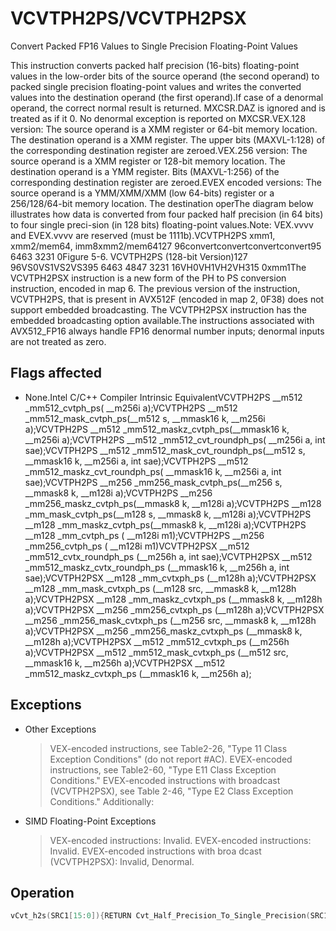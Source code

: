 # VCVTPH2PS/VCVTPH2PSX

Convert Packed FP16 Values to Single Precision Floating-Point Values

This instruction converts packed half precision (16-bits) floating-point values in the low-order bits of the source operand (the second operand) to packed single precision floating-point values and writes the converted values into the destination operand (the first operand).If case of a denormal operand, the correct normal result is returned.
MXCSR.DAZ is ignored and is treated as if it 0.
No denormal exception is reported on MXCSR.VEX.128 version: The source operand is a XMM register or 64-bit memory location.
The destination operand is a XMM register.
The upper bits (MAXVL-1:128) of the corresponding destination register are zeroed.VEX.256 version: The source operand is a XMM register or 128-bit memory location.
The destination operand is a YMM register.
Bits (MAXVL-1:256) of the corresponding destination register are zeroed.EVEX encoded versions: The source operand is a YMM/XMM/XMM (low 64-bits) register or a 256/128/64-bit memory location.
The destination operThe diagram below illustrates how data is converted from four packed half precision (in 64 bits) to four single preci-sion (in 128 bits) floating-point values.Note: VEX.vvvv and EVEX.vvvv are reserved (must be 1111b).VCVTPH2PS xmm1, xmm2/mem64,  imm8xmm2/mem64127                              96convertconvertconvertconvert95                                6463                                3231                                  0Figure 5-6.
 VCVTPH2PS (128-bit Version)127                              96VS0VS1VS2VS395                                6463           4847           3231           16VH0VH1VH2VH315             0xmm1The VCVTPH2PSX instruction is a new form of the PH to PS conversion instruction, encoded in map 6.
The previous version of the instruction, VCVTPH2PS, that is present in AVX512F (encoded in map 2, 0F38) does not support embedded broadcasting.
The VCVTPH2PSX instruction has the embedded broadcasting option available.The instructions associated with AVX512_FP16 always handle FP16 denormal number inputs; denormal inputs are not treated as zero.

## Flags affected

- None.Intel C/C++ Compiler Intrinsic EquivalentVCVTPH2PS __m512 _mm512_cvtph_ps( __m256i a);VCVTPH2PS __m512 _mm512_mask_cvtph_ps(__m512 s, __mmask16 k, __m256i a);VCVTPH2PS __m512 _mm512_maskz_cvtph_ps(__mmask16 k, __m256i a);VCVTPH2PS __m512 _mm512_cvt_roundph_ps( __m256i a, int sae);VCVTPH2PS __m512 _mm512_mask_cvt_roundph_ps(__m512 s, __mmask16 k, __m256i a, int sae);VCVTPH2PS __m512 _mm512_maskz_cvt_roundph_ps( __mmask16 k, __m256i a, int sae);VCVTPH2PS __m256 _mm256_mask_cvtph_ps(__m256 s, __mmask8 k, __m128i a);VCVTPH2PS __m256 _mm256_maskz_cvtph_ps(__mmask8 k, __m128i a);VCVTPH2PS __m128 _mm_mask_cvtph_ps(__m128 s, __mmask8 k, __m128i a);VCVTPH2PS __m128 _mm_maskz_cvtph_ps(__mmask8 k, __m128i a);VCVTPH2PS __m128 _mm_cvtph_ps ( __m128i m1);VCVTPH2PS __m256 _mm256_cvtph_ps ( __m128i m1)VCVTPH2PSX __m512 _mm512_cvtx_roundph_ps (__m256h a, int sae);VCVTPH2PSX __m512 _mm512_maskz_cvtx_roundph_ps (__mmask16 k, __m256h a, int sae);VCVTPH2PSX __m128 _mm_cvtxph_ps (__m128h a);VCVTPH2PSX __m128 _mm_mask_cvtxph_ps (__m128 src, __mmask8 k, __m128h a);VCVTPH2PSX __m128 _mm_maskz_cvtxph_ps (__mmask8 k, __m128h a);VCVTPH2PSX __m256 _mm256_cvtxph_ps (__m128h a);VCVTPH2PSX __m256 _mm256_mask_cvtxph_ps (__m256 src, __mmask8 k, __m128h a);VCVTPH2PSX __m256 _mm256_maskz_cvtxph_ps (__mmask8 k, __m128h a);VCVTPH2PSX __m512 _mm512_cvtxph_ps (__m256h a);VCVTPH2PSX __m512 _mm512_mask_cvtxph_ps (__m512 src, __mmask16 k, __m256h a);VCVTPH2PSX __m512 _mm512_maskz_cvtxph_ps (__mmask16 k, __m256h a);

## Exceptions

- Other Exceptions
  > VEX-encoded instructions, see Table2-26, "Type 11 
  > Class Exception Conditions" (do not report #AC).
  > EVEX-encoded instructions, see Table2-60, "Type E11 Class Exception Conditions."
  > EVEX-encoded instructions with broadcast (VCVTPH2PSX), see Table 2-46, "Type E2 Class Exception Conditions."
  > Additionally:
- SIMD Floating-Point Exceptions
  > VEX-encoded instructions: Invalid.
  > EVEX-encoded instructions: Invalid.
  > EVEX-encoded instructions with broa
  > dcast (VCVTPH2PSX): Invalid, Denormal.

## Operation

```C
vCvt_h2s(SRC1[15:0]){RETURN Cvt_Half_Precision_To_Single_Precision(SRC1[15:0]);}VCVTPH2PS (EVEX Encoded Versions) (KL, VL) = (4, 128), (8, 256), (16, 512)FOR j := 0 TO KL-1i := j * 32k := j * 16IF k1[j] OR *no writemask*THEN DEST[i+31:i] :=vCvt_h2s(SRC[k+15:k])ELSE IF *merging-masking*; merging-maskingTHEN *DEST[i+31:i] remains unchanged*ELSE ; zeroing-maskingDEST[i+31:i] := 0FIFI;VCVTPH2PS (VEX.256 Encoded Version)DEST[31:0] := vCvt_h2s(SRC1[15:0]);DEST[63:32] := vCvt_h2s(SRC1[31:16]);DEST[95:64] := vCvt_h2s(SRC1[47:32]);DEST[127:96] := vCvt_h2s(SRC1[63:48]);DEST[159:128] := vCvt_h2s(SRC1[79:64]);DEST[191:160] := vCvt_h2s(SRC1[95:80]);DEST[223:192] := vCvt_h2s(SRC1[111:96]);DEST[255:224] := vCvt_h2s(SRC1[127:112]);DEST[MAXVL-1:256] := 0VCVTPH2PS (VEX.128 Encoded Version) DEST[31:0] := vCvt_h2s(SRC1[15:0]);DEST[63:32] := vCvt_h2s(SRC1[31:16]);DEST[95:64] := vCvt_h2s(SRC1[47:32]);DEST[127:96] := vCvt_h2s(SRC1[63:48]);DEST[MAXVL-1:128] := 0VCVTPH2PSX DEST, SRC VL = 128, 256, or 512KL := VL/32FOR j := 0 TO KL-1:IF k1[j] OR *no writemask*:IF *SRC is memory* and EVEX.b = 1:tsrc := SRC.fp16[0]ELSEtsrc := SRC.fp16[j]DEST.fp32[j] := Convert_fp16_to_fp32(tsrc)ELSE IF *zeroing*:DEST.fp32[j] := 0// else dest.fp32[j] remains unchangedDEST[MAXVL-1:VL] := 0 
```
